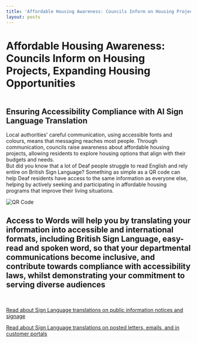 ```yaml
---
title: 'Affordable Housing Awareness: Councils Inform on Housing Projects, Expanding Housing Opportunities'
layout: posts
---
```


# Affordable Housing Awareness: Councils Inform on Housing Projects, Expanding Housing Opportunities

![]()

## Ensuring Accessibility Compliance with AI Sign Language Translation

Local authorities' careful communication, using accessible fonts and colours, means that messaging reaches most people.  Through communication, councils raise awareness about affordable housing projects, allowing residents to explore housing options that align with their budgets and needs.  
But did you know that a lot of Deaf people struggle to read English and rely entire on British Sign Language?
Something as simple as a QR code can help Deaf residents have access to the same information as everyone else, helping by actively seeking and participating in affordable housing programs that improve their living situations.

![QR Code](/posts/images/qr-contact.png)

## Access to Words will help you by translating your information into accessible and international formats, including British Sign Language, easy-read and spoken word, so that your departmental communications become inclusive, and contribute towards compliance with accessibility laws, whilst demonstrating your commitment to serving diverse audiences

<br/>

[Read about Sign Language translations on public information notices and signage](/solutions/gazette)

[Read about Sign Language translations on posted letters, emails, and in customer portals](/solutions/correspondent)
